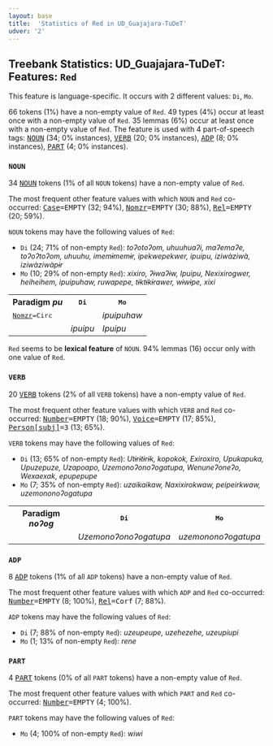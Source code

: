 ```yaml
---
layout: base
title:  'Statistics of Red in UD_Guajajara-TuDeT'
udver: '2'
---
```


## Treebank Statistics: UD_Guajajara-TuDeT: Features: `Red`

This feature is language-specific.
It occurs with 2 different values: `Di`, `Mo`.

66 tokens (1%) have a non-empty value of `Red`.
49 types (4%) occur at least once with a non-empty value of `Red`.
35 lemmas (6%) occur at least once with a non-empty value of `Red`.
The feature is used with 4 part-of-speech tags: <tt><a href="gub_tudet-pos-NOUN.html">NOUN</a></tt> (34; 0% instances), <tt><a href="gub_tudet-pos-VERB.html">VERB</a></tt> (20; 0% instances), <tt><a href="gub_tudet-pos-ADP.html">ADP</a></tt> (8; 0% instances), <tt><a href="gub_tudet-pos-PART.html">PART</a></tt> (4; 0% instances).

### `NOUN`

34 <tt><a href="gub_tudet-pos-NOUN.html">NOUN</a></tt> tokens (1% of all `NOUN` tokens) have a non-empty value of `Red`.

The most frequent other feature values with which `NOUN` and `Red` co-occurred: <tt><a href="gub_tudet-feat-Case.html">Case</a></tt><tt>=EMPTY</tt> (32; 94%), <tt><a href="gub_tudet-feat-Nomzr.html">Nomzr</a></tt><tt>=EMPTY</tt> (30; 88%), <tt><a href="gub_tudet-feat-Rel.html">Rel</a></tt><tt>=EMPTY</tt> (20; 59%).

`NOUN` tokens may have the following values of `Red`:

* `Di` (24; 71% of non-empty `Red`): <em>toʔotoʔom, uhuuhuaʔi, maʔemaʔe, toʔoʔtoʔom, uhuuhu, imemɨmemɨr, ipekwepekwer, ipuipu, iziwàziwà, iziwàziwàpɨr</em>
* `Mo` (10; 29% of non-empty `Red`): <em>xixiro, ʔɨwaʔɨw, Ipuipu, Nexixirogwer, heiheihem, ipuipuhaw, ruwapepe, tɨktɨkɨrawer, wɨwɨpe, xixi</em>

<table>
  <tr><th>Paradigm <i>pu</i></th><th><tt>Di</tt></th><th><tt>Mo</tt></th></tr>
  <tr><td><tt><tt><a href="gub_tudet-feat-Nomzr.html">Nomzr</a></tt><tt>=Circ</tt></tt></td><td></td><td><em>ipuipuhaw</em></td></tr>
  <tr><td><tt></tt></td><td><em>ipuipu</em></td><td><em>Ipuipu</em></td></tr>
</table>

`Red` seems to be **lexical feature** of `NOUN`. 94% lemmas (16) occur only with one value of `Red`.

### `VERB`

20 <tt><a href="gub_tudet-pos-VERB.html">VERB</a></tt> tokens (2% of all `VERB` tokens) have a non-empty value of `Red`.

The most frequent other feature values with which `VERB` and `Red` co-occurred: <tt><a href="gub_tudet-feat-Number.html">Number</a></tt><tt>=EMPTY</tt> (18; 90%), <tt><a href="gub_tudet-feat-Voice.html">Voice</a></tt><tt>=EMPTY</tt> (17; 85%), <tt><a href="gub_tudet-feat-Person-subj.html">Person[subj]</a></tt><tt>=3</tt> (13; 65%).

`VERB` tokens may have the following values of `Red`:

* `Di` (13; 65% of non-empty `Red`): <em>Utɨrɨtɨrɨk, kopokok, Exiroxiro, Upukapuka, Upuzepuze, Uzapoapo, Uzemonoʔonoʔogatupa, Wenuneʔoneʔo, Wexaexak, epupepupe</em>
* `Mo` (7; 35% of non-empty `Red`): <em>uzaikaikaw, Naxixirokwaw, peipeirkwaw, uzemononoʔogatupa</em>

<table>
  <tr><th>Paradigm <i>noʔog</i></th><th><tt>Di</tt></th><th><tt>Mo</tt></th></tr>
  <tr><td><tt></tt></td><td><em>Uzemonoʔonoʔogatupa</em></td><td><em>uzemononoʔogatupa</em></td></tr>
</table>

### `ADP`

8 <tt><a href="gub_tudet-pos-ADP.html">ADP</a></tt> tokens (1% of all `ADP` tokens) have a non-empty value of `Red`.

The most frequent other feature values with which `ADP` and `Red` co-occurred: <tt><a href="gub_tudet-feat-Number.html">Number</a></tt><tt>=EMPTY</tt> (8; 100%), <tt><a href="gub_tudet-feat-Rel.html">Rel</a></tt><tt>=Corf</tt> (7; 88%).

`ADP` tokens may have the following values of `Red`:

* `Di` (7; 88% of non-empty `Red`): <em>uzeupeupe, uzehezehe, uzeupiupi</em>
* `Mo` (1; 13% of non-empty `Red`): <em>rene</em>

### `PART`

4 <tt><a href="gub_tudet-pos-PART.html">PART</a></tt> tokens (0% of all `PART` tokens) have a non-empty value of `Red`.

The most frequent other feature values with which `PART` and `Red` co-occurred: <tt><a href="gub_tudet-feat-Number.html">Number</a></tt><tt>=EMPTY</tt> (4; 100%).

`PART` tokens may have the following values of `Red`:

* `Mo` (4; 100% of non-empty `Red`): <em>wiwi</em>

